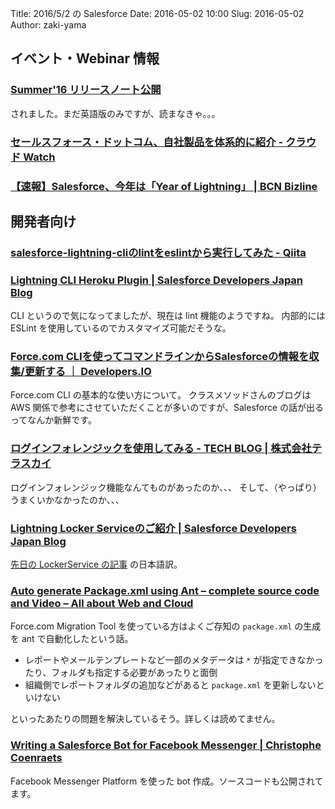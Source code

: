 Title: 2016/5/2 の Salesforce
Date: 2016-05-02 10:00
Slug: 2016-05-02
Author: zaki-yama

## イベント・Webinar 情報

### [Summer'16 リリースノート公開](https://releasenotes.docs.salesforce.com/en-us/summer16/release-notes/salesforce_release_notes.htm)

されました。まだ英語版のみですが、読まなきゃ。。。

### [セールスフォース・ドットコム、自社製品を体系的に紹介 - クラウド Watch](http://cloud.watch.impress.co.jp/docs/news/20160418_753746.html)

### [【速報】Salesforce、今年は「Year of Lightning」 | BCN Bizline](http://biz.bcnranking.jp/article/news/1604/160418_141998.html)


## 開発者向け

### [salesforce-lightning-cliのlintをeslintから実行してみた - Qiita](http://qiita.com/mino0123/items/4ea4e8cfa537b2376a0e)

### [Lightning CLI Heroku Plugin | Salesforce Developers Japan Blog](http://blogjp.sforce.com/2016/04/lightning-cli-heroku-plugin.html)

CLI というので気になってましたが、現在は lint 機能のようですね。
内部的には ESLint を使用しているのでカスタマイズ可能だそうな。

### [Force.com CLIを使ってコマンドラインからSalesforceの情報を収集/更新する ｜ Developers.IO](http://dev.classmethod.jp/etc/force-com-cli/)

Force.com CLI の基本的な使い方について。
クラスメソッドさんのブログは AWS 関係で参考にさせていただくことが多いのですが、Salesforce の話が出るってなんか新鮮です。

### [ログインフォレンジックを使用してみる - TECH BLOG | 株式会社テラスカイ](http://www.terrasky.co.jp/blog/2016/160427_001635.php)

ログインフォレンジック機能なんてものがあったのか、、、
そして、（やっぱり）うまくいかなかったのか、、、

### [Lightning Locker Serviceのご紹介 | Salesforce Developers Japan Blog](http://blogjp.sforce.com/2016/04/lightning-locke-7551.html)

[先日の LockerService の記事](https://developer.salesforce.com/blogs/developer-relations/2016/04/introducing-lockerservice-lightning-components.html) の日本語訳。

### [Auto generate Package.xml using Ant – complete source code and Video – All about Web and Cloud](http://www.jitendrazaa.com/blog/salesforce/auto-generate-package-xml-using-ant-complete-source-code-and-video/)

Force.com Migration Tool を使っている方はよくご存知の `package.xml` の生成を ant で自動化したという話。

- レポートやメールテンプレートなど一部のメタデータは `*` が指定できなかったり、フォルダも指定する必要があったりと面倒
- 組織側でレポートフォルダの追加などがあると `package.xml` を更新しないといけない

といったあたりの問題を解決しているそう。詳しくは読めてません。

### [Writing a Salesforce Bot for Facebook Messenger | Christophe Coenraets](http://coenraets.org/blog/2016/04/salesforce-bot-for-facebook-messenger/)

Facebook Messenger Platform を使った bot 作成。ソースコードも公開されてます。
